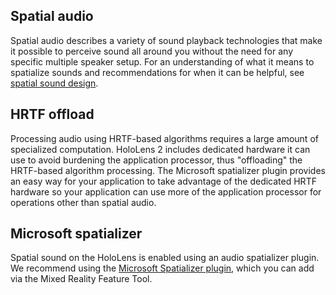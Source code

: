 ## Spatial audio

Spatial audio describes a variety of sound playback technologies that make it possible to perceive sound all around you without the need for any specific multiple speaker setup. For an understanding of what it means to spatialize sounds and recommendations for when it can be helpful, see [spatial sound design](/windows/mixed-reality/spatial-sound-design).

## HRTF offload

Processing audio using HRTF-based algorithms requires a large amount of specialized computation. HoloLens 2 includes dedicated hardware it can use to avoid burdening the application processor, thus "offloading" the HRTF-based algorithm processing. The Microsoft spatializer plugin provides an easy way for your application to take advantage of the dedicated HRTF hardware so your application can use more of the application processor for operations other than spatial audio.

## Microsoft spatializer

Spatial sound on the HoloLens is enabled using an audio spatializer plugin. We recommend using the [Microsoft Spatializer plugin](https://github.com/microsoft/spatialaudio-unity), which you can add via the Mixed Reality Feature Tool.
